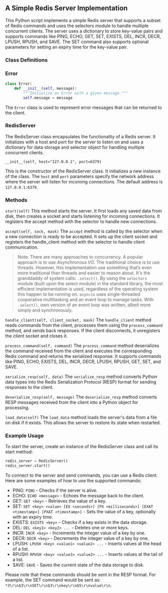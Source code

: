 ## A Simple Redis Server Implementation

This Python script implements a simple Redis server that supports a subset of Redis commands and uses the selectors module to handle multiple concurrent clients. The server uses a dictionary to store key-value pairs and supports commands like PING, ECHO, GET, SET, EXISTS, DEL, INCR, DECR, LPUSH, RPUSH, and SAVE. The SET command also supports optional parameters for setting an expiry time for the key-value pair.

### Class Definitions

### Error
```python
class Error:
    def __init__(self, message):
        """Initialize an Error with a given message."""
        self.message = message
```
The `Error` class is used to represent error messages that can be returned to the client.

### RedisServer
The RedisServer class encapsulates the functionality of a Redis server. It initializes with a host and port for the server to listen on and uses a dictionary for data storage and selector object for handling multiple concurrent clients.

`__init__(self, host="127.0.0.1", port=6379)`

This is the constructor of the RedisServer class. It initializes a new instance of the class. The `host` and `port` parameters specify the network address where the server will listen for incoming connections. The default address is `127.0.0.1:6379`.

### Methods

`start(self)`
This method starts the server. It first loads any saved data from disk, then creates a socket and starts listening for incoming connections. It registers the accept method with the selector to handle new connections.

`accept(self, sock, mask)`
The `accept` method is called by the selector when a new connection is ready to be accepted. It sets up the client socket and registers the handle_client method with the selector to handle client communication.

> Note: There are many approaches to concurrency. A popular approach is to use Asynchronous I/O. The traditional choice is to use threads. However, this implementation use something that’s even more traditional than threads and easier to reason about. It's the granddaddy of system calls: `.select()`. By using the `selectors` module (built upon the select module) in the standard library, the most efficient implementation is used, regardless of the operating system this happen to be running on.
`asyncio` uses single-threaded cooperative multitasking and an event loop to manage tasks. With `.select()`, own version of an event loop was written, albeit more simply and synchronously.

`handle_client(self, client_socket, mask)`
The `handle_client` method reads commands from the client, processes them using the `process_command` method, and sends back responses. If the client disconnects, it unregisters the client socket and closes it.

`process_command(self, command)`
The `process_command` method deserializes the command received from the client and executes the corresponding Redis command and returns the serialized response. It supports commands like PING, ECHO, EXISTS, DEL, INCR, DECR, LPUSH, RPUSH, GET, SET, and SAVE.

`serialize_resp(self, data)`
The `serialize_resp` method converts Python data types into the Redis Serialization Protocol (RESP) format for sending responses to the client.

`deserialize_resp(self, message)`
The `deserialize_resp` method converts RESP messages received from the client into a Python object for processing.

`load_data(self)`
The `load_data` method loads the server's data from a file on disk if it exists. This allows the server to restore its state when restarted.

### Example Usage 
To start the server, create an instance of the RedisServer class and call its start method:

```python
redis_server = RedisServer()
redis_server.start()
```
To connect to the server and send commands, you can use a Redis client. Here are some examples of how to use the supported commands:
- PING: `PING` - Checks if the server is alive.
- ECHO: `ECHO <message>` - Echoes the message back to the client.
- GET: `GET <key>` - Retrieves the value of a key.
- SET: `SET <key> <value> [EX <seconds>] [PX <milliseconds>] [EXAT <timestamp>] [PXAT <timestamp>]` - Sets the value of a key, optionally with an expiry time.
- EXISTS: `EXISTS <key>` - Checks if a key exists in the data storage.
- DEL: `DEL <key1> <key2> ...` - Deletes one or more keys.
- INCR: `INCR <key>` - Increments the integer value of a key by one.
- DECR: `DECR <key>` - Decrements the integer value of a key by one.
- LPUSH: `LPUSH <key> <value1> <value2> ...` - Inserts values at the head of a list.
- RPUSH: `RPUSH <key> <value1> <value2> ...` - Inserts values at the tail of a list.
- SAVE: `SAVE` - Saves the current state of the data storage to disk.

Please note that these commands should be sent in the RESP format. For example, the SET command would be sent as: `*3\r\n$3\r\nSET\r\n$3\r\nkey\r\n$5\r\nvalue\r\n`.
